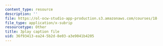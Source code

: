 ```yaml
---
content_type: resource
description: ''
file: https://ol-ocw-studio-app-production.s3.amazonaws.com/courses/18-01sc-single-variable-calculus-fall-2010/36f93413ea245b2d8e03a3e9041b4205_5q_3FDOkVRQ.vtt
file_type: application/x-subrip
resourcetype: Other
title: 3play caption file
uid: 36f93413-ea24-5b2d-8e03-a3e9041b4205
---
```

